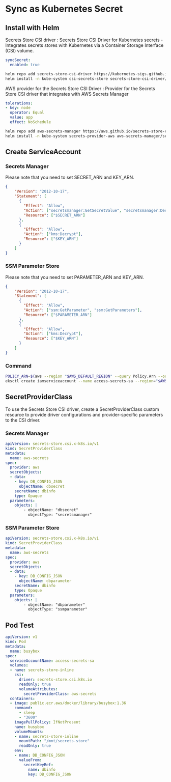 # Sync as Kubernetes Secret
## Install with Helm
Secrets Store CSI driver : Secrets Store CSI Driver for Kubernetes secrets - Integrates secrets stores with Kubernetes via a Container Storage Interface (CSI) volume.
``` yaml title="values.yaml"
syncSecret:
  enabled: true
```
``` bash
helm repo add secrets-store-csi-driver https://kubernetes-sigs.github.io/secrets-store-csi-driver/charts
helm install -n kube-system csi-secrets-store secrets-store-csi-driver/secrets-store-csi-driver -f values.yaml
```
AWS provider for the Secrets Store CSI Driver : Provider for the Secrets Store CSI driver that integrates with AWS Secrets Manager
``` yaml title="values.yaml"
tolerations:
- key: node
  operator: Equal
  value: app
  effect: NoSchedule
```
``` bash
helm repo add aws-secrets-manager https://aws.github.io/secrets-store-csi-driver-provider-aws
helm install -n kube-system secrets-provider-aws aws-secrets-manager/secrets-store-csi-driver-provider-aws -f values.yaml
```
## Create ServiceAccount
### Secrets Manager
Please note that you need to set SECRET_ARN and KEY_ARN.
``` json title="iam_policy.json"
{
    "Version": "2012-10-17",
    "Statement": [
      {
        "Effect": "Allow",
        "Action": ["secretsmanager:GetSecretValue", "secretsmanager:DescribeSecret"],
        "Resource": ["$SECRET_ARN"]
      },
      {
        "Effect": "Allow",
        "Action": ["kms:Decrypt"],
        "Resource": ["$KEY_ARN"]
      }
    ]
}
```
### SSM Parameter Store
Please note that you need to set PARAMETER_ARN and KEY_ARN.
``` json title="iam_policy.json"
{
    "Version": "2012-10-17",
    "Statement": [
      {
        "Effect": "Allow",
        "Action": ["ssm:GetParameter", "ssm:GetParameters"],
        "Resource": ["$PARAMETER_ARN"]
      },
      {
        "Effect": "Allow",
        "Action": ["kms:Decrypt"],
        "Resource": ["$KEY_ARN"]
      }
    ]
}
```
### Command
``` bash
POLICY_ARN=$(aws --region "$AWS_DEFAULT_REGION" --query Policy.Arn --output text iam create-policy --policy-name secretsmanager-policy --policy-document file://iam_policy.json)
eksctl create iamserviceaccount --name access-secrets-sa --region="$AWS_DEFAULT_REGION" --cluster "$CLUSTER_NAME" --namespace=wsi --attach-policy-arn "$POLICY_ARN" --approve --override-existing-serviceaccounts
```
## SecretProviderClass
To use the Secrets Store CSI driver, create a SecretProviderClass custom resource to provide driver configurations and provider-specific parameters to the CSI driver.
### Secrets Manager
``` yaml
apiVersion: secrets-store.csi.x-k8s.io/v1
kind: SecretProviderClass
metadata:
  name: aws-secrets
spec:
  provider: aws
  secretObjects:
  - data:
    - key: DB_CONFIG_JSON
      objectName: dbsecret
    secretName: dbinfo
    type: Opaque
  parameters:
    objects: |
        - objectName: "dbsecret"
          objectType: "secretsmanager"
```
### SSM Parameter Store
``` yaml
apiVersion: secrets-store.csi.x-k8s.io/v1
kind: SecretProviderClass
metadata:
  name: aws-secrets
spec:
  provider: aws
  secretObjects:
  - data:
    - key: DB_CONFIG_JSON
      objectName: dbparameter
    secretName: dbinfo
    type: Opaque
  parameters:
    objects: |
        - objectName: "dbparameter"
          objectType: "ssmparameter"
```
## Pod Test
``` yaml
apiVersion: v1
kind: Pod
metadata:
  name: busybox
spec:
  serviceAccountName: access-secrets-sa
  volumes:
  - name: secrets-store-inline
    csi:
      driver: secrets-store.csi.k8s.io
      readOnly: true
      volumeAttributes:
        secretProviderClass: aws-secrets
  containers:
  - image: public.ecr.aws/docker/library/busybox:1.36
    command:
      - sleep
      - "3600"
    imagePullPolicy: IfNotPresent
    name: busybox
    volumeMounts:
    - name: secrets-store-inline
      mountPath: "/mnt/secrets-store"
      readOnly: true
    env:
    - name: DB_CONFIG_JSON
      valueFrom:
        secretKeyRef:
          name: dbinfo
          key: DB_CONFIG_JSON
```